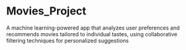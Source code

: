 # Movies_Project
A machine learning-powered app that analyzes user preferences and recommends movies tailored to individual tastes, using collaborative filtering techniques for personalized suggestions
